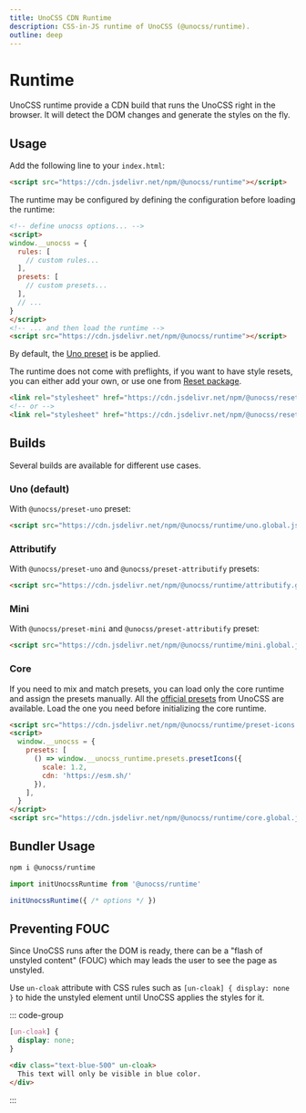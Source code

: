 ```yaml
---
title: UnoCSS CDN Runtime
description: CSS-in-JS runtime of UnoCSS (@unocss/runtime).
outline: deep
---
```


# Runtime

UnoCSS runtime provide a CDN build that runs the UnoCSS right in the browser. It will detect the DOM changes and generate the styles on the fly.

## Usage

Add the following line to your `index.html`:

```html [index.html]
<script src="https://cdn.jsdelivr.net/npm/@unocss/runtime"></script>
```

The runtime may be configured by defining the configuration before loading the runtime:

```html
<!-- define unocss options... -->
<script>
window.__unocss = {
  rules: [
    // custom rules...
  ],
  presets: [
    // custom presets...
  ],
  // ...
}
</script>
<!-- ... and then load the runtime -->
<script src="https://cdn.jsdelivr.net/npm/@unocss/runtime"></script>
```

By default, the [Uno preset](/presets/uno) is be applied.

The runtime does not come with preflights, if you want to have style resets, you can either add your own, or use one from [Reset package](/guide/style-reset).

```html
<link rel="stylesheet" href="https://cdn.jsdelivr.net/npm/@unocss/reset/normalize.min.css">
<!-- or -->
<link rel="stylesheet" href="https://cdn.jsdelivr.net/npm/@unocss/reset/tailwind.min.css">
```

## Builds

Several builds are available for different use cases.

### Uno (default)

With `@unocss/preset-uno` preset:

```html
<script src="https://cdn.jsdelivr.net/npm/@unocss/runtime/uno.global.js"></script>
```

### Attributify

With `@unocss/preset-uno` and `@unocss/preset-attributify` presets:

```html
<script src="https://cdn.jsdelivr.net/npm/@unocss/runtime/attributify.global.js"></script>
```

### Mini

With `@unocss/preset-mini` and `@unocss/preset-attributify` preset:

```html
<script src="https://cdn.jsdelivr.net/npm/@unocss/runtime/mini.global.js"></script>
```

### Core

If you need to mix and match presets, you can load only the core runtime and assign the presets manually. All the [official presets](/presets/#presets) from UnoCSS are available. Load the one you need before initializing the core runtime.

```html
<script src="https://cdn.jsdelivr.net/npm/@unocss/runtime/preset-icons.global.js"></script>
<script>
  window.__unocss = {
    presets: [
      () => window.__unocss_runtime.presets.presetIcons({
        scale: 1.2,
        cdn: 'https://esm.sh/'
      }),
    ],
  }
</script>
<script src="https://cdn.jsdelivr.net/npm/@unocss/runtime/core.global.js"></script>
```

## Bundler Usage

```bash
npm i @unocss/runtime
```

```ts
import initUnocssRuntime from '@unocss/runtime'

initUnocssRuntime({ /* options */ })
```

## Preventing FOUC

Since UnoCSS runs after the DOM is ready, there can be a "flash of unstyled content" (FOUC) which may leads the user to see the page as unstyled.

Use `un-cloak` attribute with CSS rules such as `[un-cloak] { display: none }` to hide the unstyled element until UnoCSS applies the styles for it.

::: code-group
  ```css
  [un-cloak] {
    display: none;
  }
  ```
  ```html
  <div class="text-blue-500" un-cloak>
    This text will only be visible in blue color.
  </div>
  ```
:::
